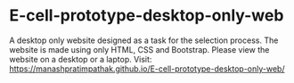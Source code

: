 # E-cell-prototype-desktop-only-web
A desktop only website designed as a task for the selection process. The website is made using only HTML, CSS and Bootstrap.
Please view the website on a desktop or a laptop.
Visit: https://manashpratimpathak.github.io/E-cell-prototype-desktop-only-web/
